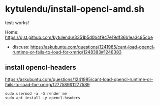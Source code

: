 # kytulendu/install-opencl-amd.sh
test: works!

Home: https://gist.github.com/kytulendu/3351b5d0b4f947e19df36b1ea3c95cbe
- discuss: https://askubuntu.com/questions/1241985/cant-load-opencl-runtime-or-fails-to-load-for-xmrig/1248383#1248383

## install opencl-headers
https://askubuntu.com/questions/1241985/cant-load-opencl-runtime-or-fails-to-load-for-xmrig/1277589#1277589
```
sudo usermod -a -G render me
sudo apt install -y opencl-headers
```
